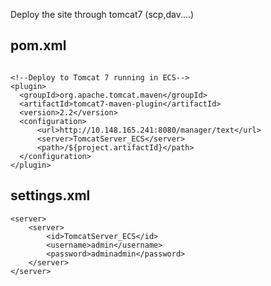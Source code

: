 Deploy the site through tomcat7 (scp,dav....)

## pom.xml

```

<!--Deploy to Tomcat 7 running in ECS-->
<plugin>
  <groupId>org.apache.tomcat.maven</groupId>
  <artifactId>tomcat7-maven-plugin</artifactId>
  <version>2.2</version>
  <configuration>
      <url>http://10.148.165.241:8080/manager/text</url>
      <server>TomcatServer_ECS</server>
      <path>/${project.artifactId}</path>
  </configuration>
</plugin>

```

## settings.xml

```
<server>
    <server>
        <id>TomcatServer_ECS</id>
        <username>admin</username>
        <password>adminadmin</password>
	</server>
</server>

```
